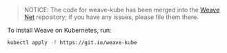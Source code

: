 > NOTICE: The code for weave-kube has been merged into the [Weave
> Net](https://github.com/weaveworks/weave) repository; if you have
> any issues, please file them there.

To install Weave on Kubernetes, run:
```bash
kubectl apply -f https://git.io/weave-kube
```
